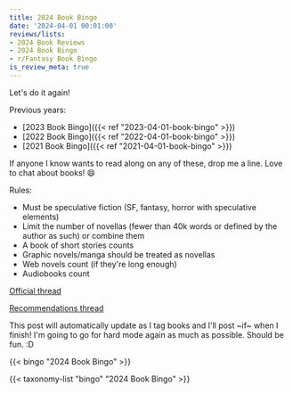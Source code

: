 ```yaml
---
title: 2024 Book Bingo
date: '2024-04-01 00:01:00'
reviews/lists:
- 2024 Book Reviews
- 2024 Book Bingo
- r/Fantasy Book Bingo
is_review_meta: true
---
```

Let's do it again!

Previous years:

* [2023 Book Bingo]({{< ref "2023-04-01-book-bingo" >}})
* [2022 Book Bingo]({{< ref "2022-04-01-book-bingo" >}})
* [2021 Book Bingo]({{< ref "2021-04-01-book-bingo" >}})

If anyone I know wants to read along on any of these, drop me a line. Love to chat about books! :smile: 

Rules:
- Must be speculative fiction (SF, fantasy, horror with speculative elements)
- Limit the number of novellas (fewer than 40k words or defined by the author as such) or combine them
- A book of short stories counts
- Graphic novels/manga should be treated as novellas
- Web novels count (if they're long enough)
- Audiobooks count

[Official thread](https://www.reddit.com/r/Fantasy/comments/1bt4iqf/official_rfantasy_2024_book_bingo_challenge/)

[Recommendations thread](https://www.reddit.com/r/Fantasy/comments/1bt4km0/the_2024_rfantasy_bingo_recommendations_list/)

This post will automatically update as I tag books and I'll post ~if~ when I finish! I'm going to go for hard mode again as much as possible. Should be fun. :D

{{< bingo "2024 Book Bingo" >}}

{{< taxonomy-list "bingo" "2024 Book Bingo" >}}